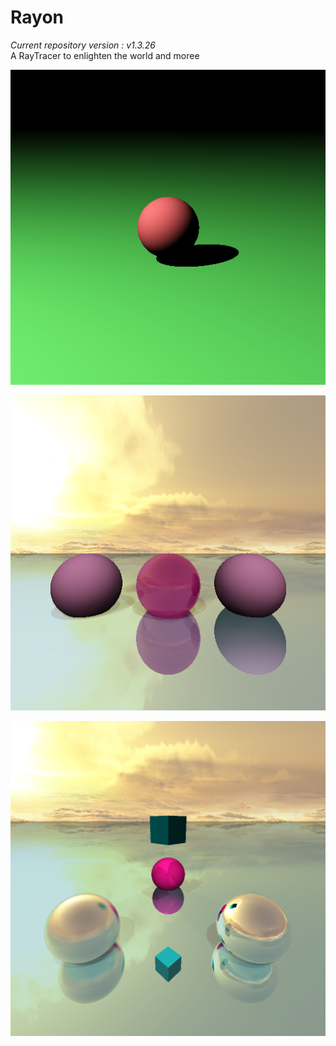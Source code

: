# Rayon
_Current repository version : v1.3.26_
<br>A RayTracer to enlighten the world and moree

[<img src="https://raw.githubusercontent.com/Telokis/Rayon/master/files/rendered/very_basic.bmp" />](https://raw.githubusercontent.com/Telokis/Rayon/master/files/rendered/very_basic.bmp)

[<img src="https://raw.githubusercontent.com/Telokis/Rayon/master/files/rendered/cubemap_reflection.png" />](https://raw.githubusercontent.com/Telokis/Rayon/master/files/rendered/cubemap_reflection.png)

[<img src="https://raw.githubusercontent.com/Telokis/Rayon/master/files/rendered/sunset_reflection.png" />](https://raw.githubusercontent.com/Telokis/Rayon/master/files/rendered/sunset_reflection.png)
